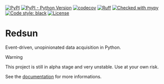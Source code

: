 [![PyPI](https://img.shields.io/pypi/v/redsun.svg?color=green)](https://pypi.org/project/redsun)
[![PyPI - Python Version](https://img.shields.io/pypi/pyversions/redsun)](https://pypi.org/project/redsun)
[![codecov](https://codecov.io/gh/redsun-acquisition/redsun/graph/badge.svg?token=XAL7NBIU9N)](https://codecov.io/gh/redsun-acquisition/redsun)
[![Ruff](https://img.shields.io/endpoint?url=https://raw.githubusercontent.com/astral-sh/ruff/main/assets/badge/v2.json)](https://github.com/astral-sh/ruff)
[![Checked with mypy](https://www.mypy-lang.org/static/mypy_badge.svg)](https://mypy-lang.org/)
[![Code style: black](https://img.shields.io/badge/code%20style-black-000000.svg)](https://github.com/psf/black)
[![License](https://img.shields.io/badge/License-Apache%202.0-blue.svg)](https://opensource.org/licenses/Apache-2.0)

# Redsun

Event-driven, unopinionated data acquisition in Python.

> [!WARNING]
> This project is still in alpha stage and very unstable. Use at your own risk.

See the [documentation] for more informations.

[documentation]: https://redsun-acquisition.github.io/redsun/main/

